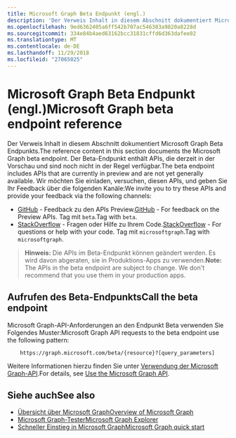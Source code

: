 ```yaml
---
title: Microsoft Graph Beta Endpunkt (engl.)
description: 'Der Verweis Inhalt in diesem Abschnitt dokumentiert Microsoft Graph Beta Endpunkts. Der Beta-Endpunkt enthält APIs, die derzeit in der Vorschau und sind noch nicht in der Regel verfügbar. Wir möchten Sie einladen, versuchen, diesen APIs, und geben Sie Ihr Feedback über die folgenden Kanäle:'
ms.openlocfilehash: 9ed6362405a6ff542b707ac546383a9820a8228d
ms.sourcegitcommit: 334e84b4aed63162bcc31831cffd6d363dafee02
ms.translationtype: MT
ms.contentlocale: de-DE
ms.lasthandoff: 11/29/2018
ms.locfileid: "27065025"
---
```

# <a name="microsoft-graph-beta-endpoint-reference"></a><span data-ttu-id="15c98-105">Microsoft Graph Beta Endpunkt (engl.)</span><span class="sxs-lookup"><span data-stu-id="15c98-105">Microsoft Graph beta endpoint reference</span></span>

<span data-ttu-id="15c98-106">Der Verweis Inhalt in diesem Abschnitt dokumentiert Microsoft Graph Beta Endpunkts.</span><span class="sxs-lookup"><span data-stu-id="15c98-106">The reference content in this section documents the Microsoft Graph beta endpoint.</span></span> <span data-ttu-id="15c98-107">Der Beta-Endpunkt enthält APIs, die derzeit in der Vorschau und sind noch nicht in der Regel verfügbar.</span><span class="sxs-lookup"><span data-stu-id="15c98-107">The beta endpoint includes APIs that are currently in preview and are not yet generally available.</span></span> <span data-ttu-id="15c98-108">Wir möchten Sie einladen, versuchen, diesen APIs, und geben Sie Ihr Feedback über die folgenden Kanäle:</span><span class="sxs-lookup"><span data-stu-id="15c98-108">We invite you to try these APIs and provide your feedback via the following channels:</span></span>

- <span data-ttu-id="15c98-109">[GitHub](https://github.com/OfficeDev/microsoft-graph-docs/issues) - Feedback zu den APIs Preview.</span><span class="sxs-lookup"><span data-stu-id="15c98-109">[GitHub](https://github.com/OfficeDev/microsoft-graph-docs/issues) - For feedback on the Preview APIs.</span></span> <span data-ttu-id="15c98-110">Tag mit `beta`.</span><span class="sxs-lookup"><span data-stu-id="15c98-110">Tag with `beta`.</span></span>
- <span data-ttu-id="15c98-111">[StackOverflow](https://stackoverflow.com/questions/tagged/microsoftgraph) - Fragen oder Hilfe zu Ihrem Code.</span><span class="sxs-lookup"><span data-stu-id="15c98-111">[StackOverflow](https://stackoverflow.com/questions/tagged/microsoftgraph) - For questions or help with your code.</span></span> <span data-ttu-id="15c98-112">Tag mit `microsoftgraph`.</span><span class="sxs-lookup"><span data-stu-id="15c98-112">Tag with `microsoftgraph`.</span></span>

> <span data-ttu-id="15c98-p105">**Hinweis:** Die APIs im Beta-Endpunkt können geändert werden. Es wird davon abgeraten, sie in Produktions-Apps zu verwenden.</span><span class="sxs-lookup"><span data-stu-id="15c98-p105">**Note:** The APIs in the beta endpoint are subject to change. We don't recommend that you use them in your production apps.</span></span> 

## <a name="call-the-beta-endpoint"></a><span data-ttu-id="15c98-115">Aufrufen des Beta-Endpunkts</span><span class="sxs-lookup"><span data-stu-id="15c98-115">Call the beta endpoint</span></span>

<span data-ttu-id="15c98-116">Microsoft Graph-API-Anforderungen an den Endpunkt Beta verwenden Sie Folgendes Muster:</span><span class="sxs-lookup"><span data-stu-id="15c98-116">Microsoft Graph API requests to the beta endpoint use the following pattern:</span></span>

```
    https://graph.microsoft.com/beta/{resource}?[query_parameters]
```

<span data-ttu-id="15c98-117">Weitere Informationen hierzu finden Sie unter [Verwendung der Microsoft Graph-API](/graph/use-the-api).</span><span class="sxs-lookup"><span data-stu-id="15c98-117">For details, see [Use the Microsoft Graph API](/graph/use-the-api).</span></span>

## <a name="see-also"></a><span data-ttu-id="15c98-118">Siehe auch</span><span class="sxs-lookup"><span data-stu-id="15c98-118">See also</span></span>

- [<span data-ttu-id="15c98-119">Übersicht über Microsoft Graph</span><span class="sxs-lookup"><span data-stu-id="15c98-119">Overview of Microsoft Graph</span></span>](/graph/overview)
- [<span data-ttu-id="15c98-120">Microsoft Graph-Tester</span><span class="sxs-lookup"><span data-stu-id="15c98-120">Microsoft Graph Explorer</span></span>](https://developer.microsoft.com/graph/graph-explorer)
- [<span data-ttu-id="15c98-121">Schneller Einstieg in Microsoft Graph</span><span class="sxs-lookup"><span data-stu-id="15c98-121">Microsoft Graph quick start</span></span>](https://developer.microsoft.com/graph/quick-start)

